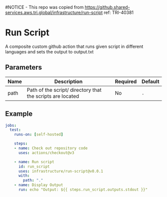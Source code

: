 #NOTICE - This repo was copied from https://github.shared-services.aws.tri.global/infrastructure/run-script ref: TRI-40381

# Run Script

A composite custom github action that runs given script in different languages and sets the output to output.txt

## Parameters

| Name          | Description                                        | Required | Default         |
|---------------|----------------------------------------------------|----------|-----------------|
| path           | Path of the script/ directory that the scripts are located                                | No       | `.`             |

## Example

```yaml
jobs:
  test:
    runs-on: [self-hosted]

    steps:
    - name: Check out repository code
      uses: actions/checkout@v3

    - name: Run script
      id: run_script
      uses: infrastructure/run-script@v0.0.1
      with:
        path: "."
    - name: Display Output
      run: echo "Output: ${{ steps.run_script.outputs.stdout }}"
```
